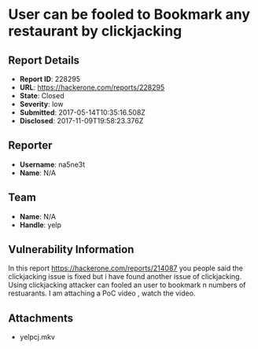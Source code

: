 # User can be fooled to Bookmark any restaurant by clickjacking

## Report Details
- **Report ID**: 228295
- **URL**: https://hackerone.com/reports/228295
- **State**: Closed
- **Severity**: low
- **Submitted**: 2017-05-14T10:35:16.508Z
- **Disclosed**: 2017-11-09T19:58:23.376Z

## Reporter
- **Username**: na5ne3t
- **Name**: N/A

## Team
- **Name**: N/A
- **Handle**: yelp

## Vulnerability Information
In this report  https://hackerone.com/reports/214087 you people said the clickjacking issue is fixed but i have found another issue of clickjacking. Using clickjacking attacker can fooled an user to bookmark n numbers of restuarants. I am attaching a PoC video , watch the video.

## Attachments
- yelpcj.mkv
